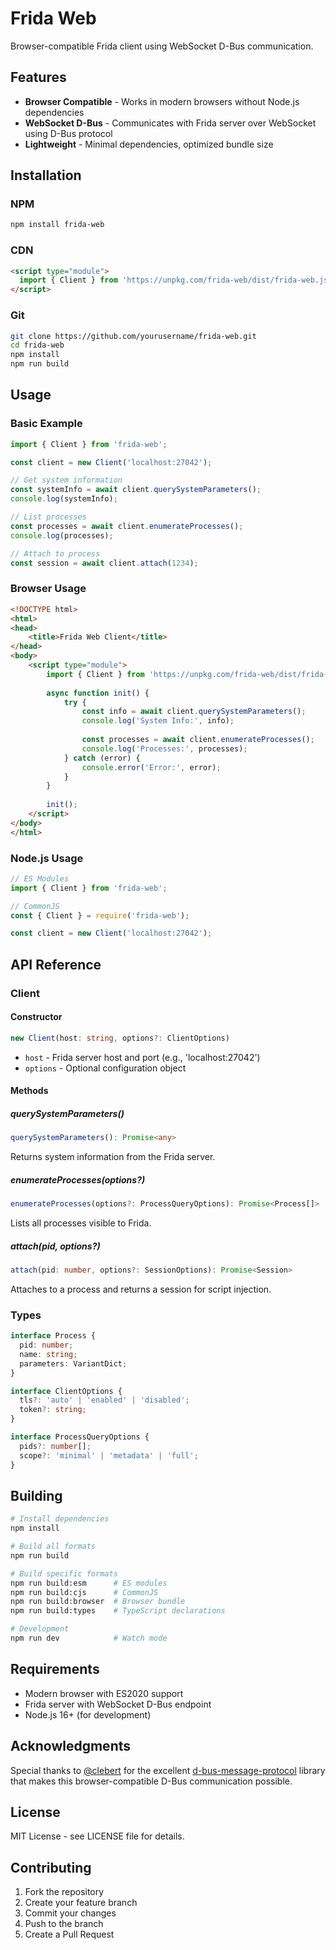 # Frida Web

Browser-compatible Frida client using WebSocket D-Bus communication.

## Features

- **Browser Compatible** - Works in modern browsers without Node.js dependencies
- **WebSocket D-Bus** - Communicates with Frida server over WebSocket using D-Bus protocol
- **Lightweight** - Minimal dependencies, optimized bundle size

## Installation

### NPM
```bash
npm install frida-web
```

### CDN
```html
<script type="module">
  import { Client } from 'https://unpkg.com/frida-web/dist/frida-web.js';
</script>
```

### Git
```bash
git clone https://github.com/yourusername/frida-web.git
cd frida-web
npm install
npm run build
```

## Usage

### Basic Example

```javascript
import { Client } from 'frida-web';

const client = new Client('localhost:27042');

// Get system information
const systemInfo = await client.querySystemParameters();
console.log(systemInfo);

// List processes
const processes = await client.enumerateProcesses();
console.log(processes);

// Attach to process
const session = await client.attach(1234);
```

### Browser Usage

```html
<!DOCTYPE html>
<html>
<head>
    <title>Frida Web Client</title>
</head>
<body>
    <script type="module">        
        import { Client } from 'https://unpkg.com/frida-web/dist/frida-web.js';
        
        async function init() {
            try {
                const info = await client.querySystemParameters();
                console.log('System Info:', info);
                
                const processes = await client.enumerateProcesses();
                console.log('Processes:', processes);
            } catch (error) {
                console.error('Error:', error);
            }
        }
        
        init();
    </script>
</body>
</html>
```

### Node.js Usage

```javascript
// ES Modules
import { Client } from 'frida-web';

// CommonJS
const { Client } = require('frida-web');

const client = new Client('localhost:27042');
```

## API Reference

### Client

#### Constructor
```typescript
new Client(host: string, options?: ClientOptions)
```

- `host` - Frida server host and port (e.g., 'localhost:27042')
- `options` - Optional configuration object

#### Methods

##### querySystemParameters()
```typescript
querySystemParameters(): Promise<any>
```
Returns system information from the Frida server.

##### enumerateProcesses(options?)
```typescript
enumerateProcesses(options?: ProcessQueryOptions): Promise<Process[]>
```
Lists all processes visible to Frida.

##### attach(pid, options?)
```typescript
attach(pid: number, options?: SessionOptions): Promise<Session>
```
Attaches to a process and returns a session for script injection.

### Types

```typescript
interface Process {
  pid: number;
  name: string;
  parameters: VariantDict;
}

interface ClientOptions {
  tls?: 'auto' | 'enabled' | 'disabled';
  token?: string;
}

interface ProcessQueryOptions {
  pids?: number[];
  scope?: 'minimal' | 'metadata' | 'full';
}
```

## Building

```bash
# Install dependencies
npm install

# Build all formats
npm run build

# Build specific formats
npm run build:esm      # ES modules
npm run build:cjs      # CommonJS
npm run build:browser  # Browser bundle
npm run build:types    # TypeScript declarations

# Development
npm run dev            # Watch mode
```

## Requirements

- Modern browser with ES2020 support
- Frida server with WebSocket D-Bus endpoint
- Node.js 16+ (for development)

## Acknowledgments

Special thanks to [@clebert](https://github.com/clebert) for the excellent [d-bus-message-protocol](https://github.com/clebert/d-bus-message-protocol) library that makes this browser-compatible D-Bus communication possible.

## License

MIT License - see LICENSE file for details.

## Contributing

1. Fork the repository
2. Create your feature branch
3. Commit your changes
4. Push to the branch
5. Create a Pull Request